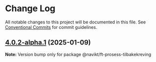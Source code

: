 # Change Log

All notable changes to this project will be documented in this file.
See [Conventional Commits](https://conventionalcommits.org) for commit guidelines.

## [4.0.2-alpha.1](https://github.com/navikt/ft-frontend-saksbehandling/compare/@navikt/ft-prosess-tilbakekreving@4.0.2-alpha.0...@navikt/ft-prosess-tilbakekreving@4.0.2-alpha.1) (2025-01-09)

**Note:** Version bump only for package @navikt/ft-prosess-tilbakekreving
